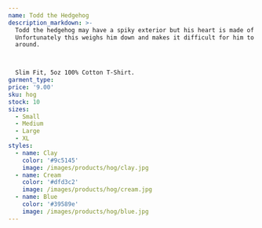 ```yaml
---
name: Todd the Hedgehog
description_markdown: >-
  Todd the hedgehog may have a spiky exterior but his heart is made of gold.
  Unfortunately this weighs him down and makes it difficult for him to get
  around.



  Slim Fit, 5oz 100% Cotton T-Shirt.
garment_type:
price: '9.00'
sku: hog
stock: 10
sizes:
  - Small
  - Medium
  - Large
  - XL
styles:
  - name: Clay
    color: '#9c5145'
    image: /images/products/hog/clay.jpg
  - name: Cream
    color: '#dfd3c2'
    image: /images/products/hog/cream.jpg
  - name: Blue
    color: '#39589e'
    image: /images/products/hog/blue.jpg
---
```

